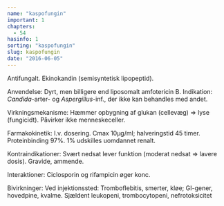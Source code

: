 ```yaml
---
name: "kaspofungin"
important: 1
chapters:
  - 54
hasinfo: 1
sorting: "kaspofungin"
slug: kaspofungin
date: "2016-06-05"
---
```


Antifungalt. Ekinokandin (semisyntetisk lipopeptid).

Anvendelse: Dyrt, men billigere end liposomalt amfotericin B. Indikation:
<em>Candida</em>-arter- og <em>Aspergillus</em>-inf., der ikke kan behandles med
andet.

Virkningsmekanisme: Hæmmer opbygning af glukan (cellevæg) => lyse (fungicidt).
Påvirker ikke menneskeceller.

Farmakokinetik: I.v. dosering. Cmax 10µg/ml; halveringstid 45 timer.
Proteinbinding 97%. 1% udskilles uomdannet renalt.

Kontraindikationer: Svært nedsat lever funktion (moderat nedsat => lavere
dosis). Gravide, ammende.

Interaktioner: Ciclosporin og rifampicin øger konc.

Bivirkninger: Ved injektionssted: Tromboflebitis, smerter, kløe; GI-gener,
hovedpine, kvalme. Sjældent leukopeni, trombocytopeni, nefrotoksicitet
